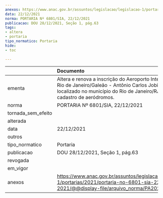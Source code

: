 ```yaml
---
anexos: https://www.anac.gov.br/assuntos/legislacao/legislacao-1/portarias/2021/portaria-no-6801-sia-22-12-2021/@@display-file/arquivo_norma/PA2021-6801.pdf
data: 22/12/2021
norma: PORTARIA Nº 6801/SIA, 22/12/2021
publicacao: DOU 28/12/2021, Seção 1, pág.63
tags:
- altera
- portaria
tipo_normatico: Portaria
hide: 
- toc 
 
---
```


|                    | Documento                                                                                                                                                                               |
|:-------------------|:----------------------------------------------------------------------------------------------------------------------------------------------------------------------------------------|
| ementa             | Altera e renova a inscrição do Aeroporto Internacional do Rio de Janeiro/Galeão - Antônio Carlos Jobim (SBGL), localizado no município do Rio de Janeiro/RJ, no cadastro de aeródromos. |
| norma              | PORTARIA Nº 6801/SIA, 22/12/2021                                                                                                                                                        |
| tornada_sem_efeito |                                                                                                                                                                                         |
| alterada           |                                                                                                                                                                                         |
| data               | 22/12/2021                                                                                                                                                                              |
| outros             |                                                                                                                                                                                         |
| tipo_normatico     | Portaria                                                                                                                                                                                |
| publicacao         | DOU 28/12/2021, Seção 1, pág.63                                                                                                                                                         |
| revogada           |                                                                                                                                                                                         |
| em_vigor           |                                                                                                                                                                                         |
| anexos             | https://www.anac.gov.br/assuntos/legislacao/legislacao-1/portarias/2021/portaria-no-6801-sia-22-12-2021/@@display-file/arquivo_norma/PA2021-6801.pdf                                    |